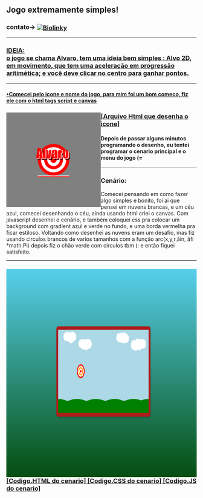 ## Jogo extremamente simples!
<h3>contato->
<a target="Biolinky" href="https://biolinky.co/guilhermebini">
  <img align="center" alt="Biolinky" width="28px" src="https://image.flaticon.com/icons/png/512/46/46646.png"></h2><hr>
<h3>
IDEIA:
<br> o jogo se chama Alvaro, tem uma ideia bem simples : Alvo 2D, em movimento, que tem uma aceleração em progressão aritimética; e você deve clicar no centro para ganhar pontos.</h3>
<hr>
<h4>•Comecei pelo icone e nome do jogo, para mim foi um bom começo, fiz ele com o html tags script e canvas
  <h3><img align="left" alt="logoAlv" width="250px" src="https://raw.githubusercontent.com/guilhermebini/JogoExtremamenteSimples/main/Alvaro%20icon.png"></h3><h3><a target="codigoIcone" href="https://github.com/guilhermebini/JogoExtremamenteSimples/blob/main/alvaro_icone.html">[Arquivo Html que desenha o icone]</a></h3>
  <h4>Depois de passar alguns minutos programando o desenho, eu tentei programar o cenario principal e o menu do jogo (=</h4> <hr>
<h3>
  Cenário: </h3>
Comecei pensando em como fazer algo simples e bonito, foi ai que pensei em nuvens brancas, e um céu azul, comecei desenhando o céu, ainda usando
html criei o canvas. Com javascript desenhei o cenário, e também coloquei css pra colocar um background com gradient azul e verde no fundo, e uma borda vermelha pra ficar estiloso. 
Voltando como desenhei as nuvens eram um desafio, mas fiz usando circulos brancos de varios tamanhos com a função arc(x,y,r,âin, âfi *math.Pi) 
depois fiz o chão verde com circulos tbm (: e então fiquei satisfeito.
<br><hr>
<h3><img align="center" alt="Cenario" width="1000" height="550" src="https://raw.githubusercontent.com/guilhermebini/JogoExtremamenteSimples/main/Cenario.png"><br>
  <a align="left" href="https://github.com/guilhermebini/JogoExtremamenteSimples/blob/main/cenario.html">[Codigo.HTML do cenario]  </a>
<a align="left" href="https://github.com/guilhermebini/JogoExtremamenteSimples/blob/main/cenario.css">[Codigo.CSS do cenario]  </a>
<a align="left" href="https://github.com/guilhermebini/JogoExtremamenteSimples/blob/main/cenario.js">[Codigo.JS do cenario]</a></h3>
